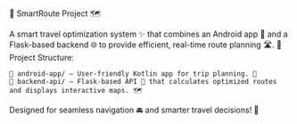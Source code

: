 🚀 SmartRoute Project 🗺️

A smart travel optimization system ✨ that combines an Android app 📱 and a Flask-based backend 🌐 to provide efficient, real-time route planning 🛣️.
🔹 Project Structure:

    📂 android-app/ – User-friendly Kotlin app for trip planning. 📍
    📂 backend-api/ – Flask-based API 🔗 that calculates optimized routes and displays interactive maps. 🗺️

Designed for seamless navigation 🚘 and smarter travel decisions! 🚦
